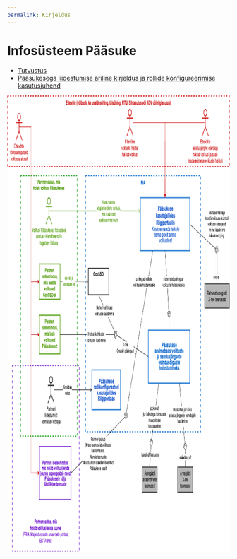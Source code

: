 ```yaml
---
permalink: Kirjeldus
---
```


# Infosüsteem Pääsuke
* [Tutvustus](https://www.ria.ee/riigi-infosusteem/kesksed-platvormid-avalike-e-teenuste-pakkumiseks/paasuke)
* [Pääsukesega liidestumise äriline kirjeldus ja rollide konfigureerimise kasutusjuhend](https://e-gov.github.io/PH-Doku/files/rollide_konfigureerimine_v011.pdf)

<img src='img/pohijoonis.png' width='1062' height="1036" alt="Pääsukese joonis"/>

